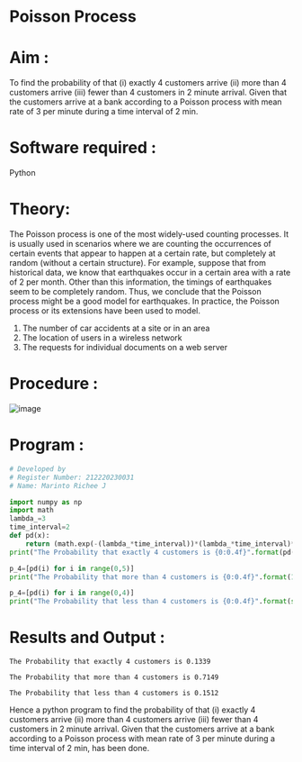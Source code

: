 # Poisson Process

# Aim : 
To find the probability of that  (i) exactly 4 customers arrive (ii) more than 4 customers arrive (iii) fewer than 4 customers in 2 minute  arrival. Given that the customers arrive at a bank according to a Poisson process with mean rate of 3 per minute  during a time interval of 2 min. 


# Software required :  

Python

# Theory:

The Poisson process is one of the most widely-used counting processes. It is usually used in scenarios where we are counting the occurrences of certain events that appear to happen at a certain rate, but completely at random (without a certain structure). For example, suppose that from historical data, we know that earthquakes occur in a certain area with a rate of 2 per month. Other than this information, the timings of earthquakes seem to be completely random. Thus, we conclude that the Poisson process might be a good model for earthquakes. In practice, the Poisson process or its extensions have been used to model.

1. The number of car accidents at a site or in an area
2. The location of users in a wireless network
3. The requests for individual documents on a web server

 
# Procedure :

![image](https://user-images.githubusercontent.com/104613195/172528169-f26bdf76-f357-4c48-b806-a0a80da21cac.png)

# Program :
```python
# Developed by
# Register Number: 212220230031
# Name: Marinto Richee J

import numpy as np
import math
lambda_=3
time_interval=2
def pd(x):
    return (math.exp(-(lambda_*time_interval))*(lambda_*time_interval)**x)/(math.factorial(x))
print("The Probability that exactly 4 customers is {0:0.4f}".format(pd(4)))

p_4=[pd(i) for i in range(0,5)]
print("The Probability that more than 4 customers is {0:0.4f}".format(1-sum(p_4)))

p_4=[pd(i) for i in range(0,4)]
print("The Probability that less than 4 customers is {0:0.4f}".format(sum(p_4)))

```
# Results and Output : 
```
The Probability that exactly 4 customers is 0.1339
```
```
The Probability that more than 4 customers is 0.7149
```
```
The Probability that less than 4 customers is 0.1512
```
Hence a python program to find the probability of that  (i) exactly 4 customers arrive (ii) more than 4 customers arrive (iii) fewer than 4 customers in 2 minute  arrival. Given that the customers arrive at a bank according to a Poisson process with mean rate of 3 per minute  during a time interval of 2 min, has been done. 
